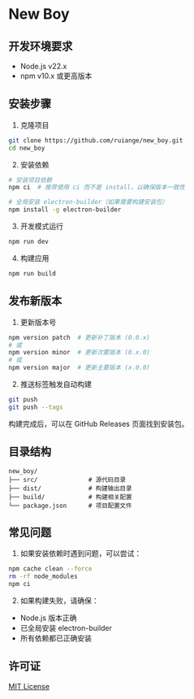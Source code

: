 # New Boy

## 开发环境要求

- Node.js v22.x
- npm v10.x 或更高版本

## 安装步骤

1. 克隆项目
```bash
git clone https://github.com/ruiange/new_boy.git
cd new_boy
```

2. 安装依赖
```bash
# 安装项目依赖
npm ci  # 推荐使用 ci 而不是 install，以确保版本一致性

# 全局安装 electron-builder（如果需要构建安装包）
npm install -g electron-builder
```

3. 开发模式运行
```bash
npm run dev
```

4. 构建应用
```bash
npm run build
```

## 发布新版本

1. 更新版本号
```bash
npm version patch  # 更新补丁版本 (0.0.x)
# 或
npm version minor  # 更新次要版本 (0.x.0)
# 或
npm version major  # 更新主要版本 (x.0.0)
```

2. 推送标签触发自动构建
```bash
git push
git push --tags
```

构建完成后，可以在 GitHub Releases 页面找到安装包。

## 目录结构

```
new_boy/
├── src/              # 源代码目录
├── dist/             # 构建输出目录
├── build/            # 构建相关配置
└── package.json      # 项目配置文件
```

## 常见问题

1. 如果安装依赖时遇到问题，可以尝试：
```bash
npm cache clean --force
rm -rf node_modules
npm ci
```

2. 如果构建失败，请确保：
- Node.js 版本正确
- 已全局安装 electron-builder
- 所有依赖都已正确安装

## 许可证

[MIT License](LICENSE)